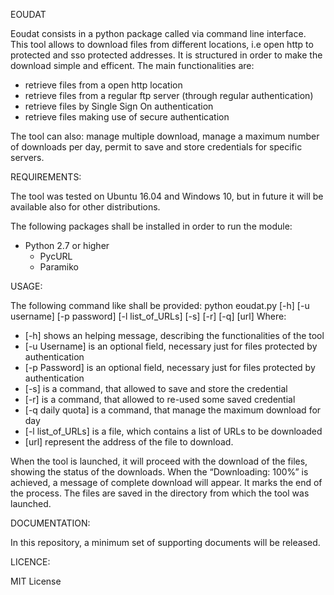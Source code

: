 EOUDAT

Eoudat consists in a python package called via command line interface. 
This tool allows to download files from different locations, i.e open http to protected and sso protected addresses. It is structured in order to make the download simple and efficent.
The main functionalities are:
- retrieve files from a open http location
- retrieve files from a regular ftp server (through regular authentication)
- retrieve files by Single Sign On authentication
- retrieve files making use of secure authentication

The tool can also: manage multiple download, manage a maximum number of downloads per day, permit to save and store credentials for specific servers.

REQUIREMENTS:

The tool was tested on Ubuntu 16.04 and Windows 10, but in future it will be available also for other distributions.   

The following packages shall be installed in order to run the module:
- Python 2.7 or higher
	- PycURL 
	- Paramiko

USAGE:

The following command like shall be provided:
python <installationPath/>eoudat.py [-h] [-u username] [-p password] [-l list_of_URLs] [-s] [-r] [-q] [url]
Where:
- [-h] shows an helping message, describing the functionalities of the tool
- [-u Username] is an optional field, necessary just for files protected by authentication
- [-p Password] is an optional field, necessary just for files protected by authentication
- [-s] is a command, that allowed to save and store the credential 
- [-r] is a command, that allowed to re-used some saved credential 
- [-q daily quota] is a command, that manage the maximum download for day 
- [-l list_of_URLs] is a file, which contains a list of URLs to be downloaded
- [url] represent the address of the file to download. 

When the tool is launched, it will proceed with the download of the files, showing the status of the downloads. When the “Downloading: 100%” is achieved, a message of complete download will appear. It marks the end of the process.
The files are saved in the directory from which the tool was launched.

DOCUMENTATION:

In this repository, a minimum set of supporting documents will be released.

LICENCE:

MIT License
